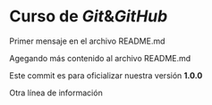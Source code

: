 # Curso de _Git_&_GitHub_

Primer mensaje en el archivo README.md

Agegando más contenido al archivo README.md

Este commit es para oficializar nuestra versión **1.0.0**

Otra línea de información